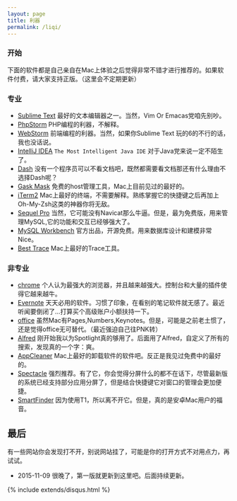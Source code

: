 ```yaml
---
layout: page
title: 利器
permalink: /liqi/
---
```


### 开始 ###

下面的软件都是自己亲自在Mac上体验之后觉得非常不错才进行推荐的。如果软件付费，请大家支持正版。（这里会不定期更新）

### 专业 ###

* [Sublime Text] 最好的文本编辑器之一。当然，Vim Or Emacas党咱先别吵。
* [PhpStorm] PHP编程的利器，不解释。
* [WebStorm] 前端编程的利器。当然，如果你Sublime Text 玩的6的不行的话，我也没话说。
* [IntelliJ IDEA] ```The Most Intelligent Java IDE``` 对于Java党来说一定不陌生了。
* [Dash] 没有一个程序员可以不看文档吧，既然都需要看文档那还有什么理由不选择Dash呢？
* [Gask Mask] 免费的host管理工具，Mac上目前见过的最好的。
* [iTerm2] Mac上最好的终端，不需要解释。熟练掌握它的快捷键之后再加上Oh-My-Zsh这类的神器你将无敌。
* [Sequel Pro] 当然，它可能没有Navicat那么牛逼。但是，最为免费版，用来管理MySQL,它的功能和交互已经够强大了。
* [MySQL Workbench] 官方出品，开源免费。用来数据库设计和建模非常Nice。
* [Best Trace] Mac上最好的Trace工具。


### 非专业 ###

* [chrome] 个人认为最强大的浏览器，并且越来越强大。控制台和大量的插件使得它越来越牛。
* [Evernote] 天天必用的软件。习惯了印象，在看别的笔记软件就无感了。最近听闻要倒闭了...打算买个高级账户小额扶持一下。
* [office] 虽然Mac有Pages,Numbers,Keynotes。但是，可能是之前老土惯了，还是觉得office无可替代。（最近强迫自己往PNK转）
* [Alfred] 刚开始我以为Spotlight真的够用了。后面用了Alfred，自定义了所有的搜索，发现真的一个字：爽。
* [AppCleaner] Mac上最好的卸载软件的软件吧。反正是我见过免费中的最好的。
* [Spectacle] 强烈推荐。有了它，你会觉得分屏什么的都不在话下，尽管最新版的系统已经支持部分应用分屏了，但是结合快捷键它对窗口的管理会更加便捷。
* [SmartFinder] 因为使用T1，所以离不开它。但是，真的是安卓Mac用户的福音。


## 最后 ##

有一些网站你会发现打不开，别说网站挂了，可能是你的打开方式不对用点力，再试试。

* 2015-11-09 很晚了，第一版就更新到这里吧。后面持续更新。

{% include extends/disqus.html %}

[PhpStorm]:https://www.jetbrains.com/phpstorm/
[Sublime Text]:http://www.sublimetext.com/
[WebStorm]:https://www.jetbrains.com/webstorm/
[IntelliJ IDEA]:https://www.jetbrains.com/idea/
[Dash]:https://kapeli.com/dash
[Gask Mask]:https://github.com/2ndalpha/gasmask
[iTerm2]:https://www.iterm2.com/
[Sequel Pro]:http://www.sequelpro.com/
[MySQL Workbench]:https://www.mysql.com/products/workbench/
[chrome]:https://www.google.com/chrome/
[Evernote]:https://www.yinxiang.com/
[office]:https://products.office.com/zh-cn/mac/microsoft-office-for-mac
[Alfred]:https://www.alfredapp.com/
[AppCleaner]:http://www.freemacsoft.net/appcleaner/
[Spectacle]:https://www.spectacleapp.com/
[Best Trace]:https://itunes.apple.com/cn/app/best-trace/id1026747589?mt=8
[SmartFinder]:http://www.smartisan.com/apps/smartfinder



